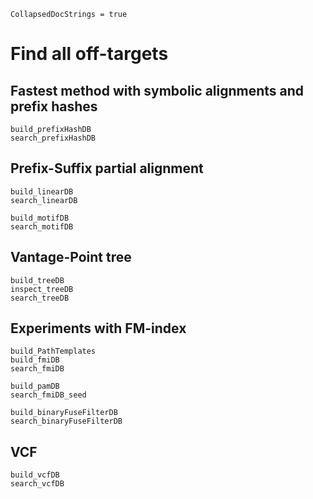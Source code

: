 ```@meta
CollapsedDocStrings = true
```

# Find all off-targets

## Fastest method with symbolic alignments and prefix hashes

```@docs
build_prefixHashDB
search_prefixHashDB
```

## Prefix-Suffix partial alignment

```@docs
build_linearDB
search_linearDB

build_motifDB
search_motifDB
```

## Vantage-Point tree

```@docs
build_treeDB
inspect_treeDB
search_treeDB
```

## Experiments with FM-index

```@docs
build_PathTemplates
build_fmiDB
search_fmiDB

build_pamDB
search_fmiDB_seed

build_binaryFuseFilterDB
search_binaryFuseFilterDB
```

## VCF

```@docs
build_vcfDB
search_vcfDB
```